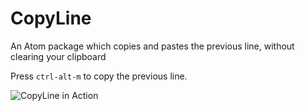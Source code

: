 # CopyLine

An Atom package which copies and pastes the previous line, without clearing your clipboard

Press `ctrl-alt-m` to copy the previous line.

![CopyLine in Action](blob:http://imgur.com/d4f3fcb6-8a72-4574-bba8-7876f7615567)

